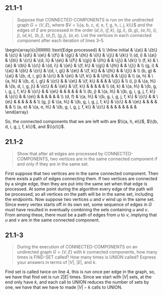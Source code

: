 ## 21.1-1

> Suppose that $\text{CONNECTED-COMPONENTS}$ is run on the undirected graph $G = (V, E)$, where $V = \\{a, b, c, d, e, f, g, h, i, j, k\\}$ and the edges of $E$ are processed in the order $(d, i)$, $(f, k)$, $(g, i)$, $(b, g)$, $(a, h)$, $(i, j)$, $(d, k)$, $(b, j)$, $(d, f)$, $(g, j)$, $(a, e)$. List the vertices in each connected component after each iteration of lines 3–5.

\begin{array}{c|lllllllllll}
\text{Edge processed} & \\\\
\hline
initial & \\{a\\}       & \\{b\\}                   & \\{c\\} & \\{d\\}       & \\{e\\} & \\{f\\}    & \\{g\\} & \\{h\\} & \\{i\\} & \\{j\\} & \\{k\\} \\\\
(d, i)  & \\{a\\}       & \\{b\\}                   & \\{c\\} & \\{d, i\\}    & \\{e\\} & \\{f\\}    & \\{g\\} & \\{h\\} &         & \\{j\\} & \\{k\\} \\\\
(f, k)  & \\{a\\}       & \\{b\\}                   & \\{c\\} & \\{d, i\\}    & \\{e\\} & \\{f, k\\} & \\{g\\} & \\{h\\} &         & \\{j\\} &         \\\\
(g, i)  & \\{a\\}       & \\{b\\}                   & \\{c\\} & \\{d, i, g\\} & \\{e\\} & \\{f, k\\} &         & \\{h\\} &         & \\{j\\} &         \\\\
(b, g)  & \\{a\\}       & \\{b, d, i, g\\}          & \\{c\\} &               & \\{e\\} & \\{f, k\\} &         & \\{h\\} &         & \\{j\\} &         \\\\
(a, h)  & \\{a, h\\}    & \\{b, d, i, g\\}          & \\{c\\} &               & \\{e\\} & \\{f, k\\} &         &         &         & \\{j\\} &         \\\\
(i, j)  & \\{a, h\\}    & \\{b, d, i, g, j\\}       & \\{c\\} &               & \\{e\\} & \\{f, k\\} &         &         &         &         &         \\\\
(d, k)  & \\{a, h\\}    & \\{b, g, i, g, j, f, k\\} & \\{c\\} &               & \\{e\\} &            &         &         &         &         &         \\\\
(b, j)  & \\{a, h\\}    & \\{b, g, i, g, j, f, k\\} & \\{c\\} &               & \\{e\\} &            &         &         &         &         &         \\\\
(d, f)  & \\{a, h\\}    & \\{b, g, i, g, j, f, k\\} & \\{c\\} &               & \\{e\\} &            &         &         &         &         &         \\\\
(g, j)  & \\{a, h\\}    & \\{b, g, i, g, j, f, k\\} & \\{c\\} &               & \\{e\\} &            &         &         &         &         &         \\\\
(a, e)  & \\{a, e, h\\} & \\{b, g, i, g, j, f, k\\} & \\{c\\} &               &         &            &         &         &         &         &       
\end{array}

So, the connected components that we are left with are  $\\{a, h, e\\}$,  $\\{b, d, i, g, j, f, k\\}$, and $\\{c\\}$.

## 21.1-2

> Show that after all edges are processed by $\text{CONNECTED-COMPONENTS}$, two vertices are in the same connected component if and only if they are in the same set.

First suppose that two vertices are in the same connected component. Then there exists a path of edges connecting them. If two vertices are connected by a single edge, then they are put into the same set when that edge is processed. At some point during the algorithm every edge of the path will be processed, so all vertices on the path will be in the same set, including the endpoints. Now suppose two vertices $u$ and $v$ wind up in the same set. Since every vertex starts off in its own set, some sequence of edges in $G$ must have resulted in eventually combining the sets containing $u$ and $v$. From among these, there must be a path of edges from $u$ to $v$, implying that $u$ and $v$ are in the same connected component.

## 21.1-3

> During the execution of $\text{CONNECTED-COMPONENTS}$ on an undirected graph $G = (V, E)$ with $k$ connected components, how many times is $\text{FIND-SET}$ called? How many times is $\text{UNION}$ called? Express your answers in terms of $|V|$, $|E|$, and $k$.

Find set is called twice on line 4, this is run once per edge in the graph, so, we have that find set is run $2|E|$ times. Since we start with $|V|$ sets, at the end only have $k$, and each call to $\text{UNION}$ reduces the number of sets by one, we have that we have to made $|V| - k$ calls to $\text{UNION}$.
